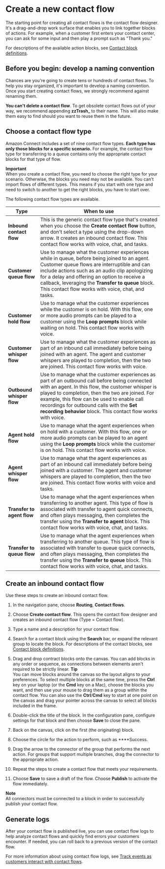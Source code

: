 # Create a new contact flow<a name="create-contact-flow"></a>

The starting point for creating all contact flows is the contact flow designer\. It's a drag\-and\-drop work surface that enables you to link together blocks of actions\. For example, when a customer first enters your contact center, you can ask for some input and then play a prompt such as "Thank you\."

For descriptions of the available action blocks, see [Contact block definitions](contact-block-definitions.md)\.

## Before you begin: develop a naming convention<a name="before-create-contact-flow"></a>

Chances are you're going to create tens or hundreds of contact flows\. To help you stay organized, it's important to develop a naming convention\. Once you start creating contact flows, we strongly recommend against renaming them\.

**You can't delete a contact flow**\. To get obsolete contact flows out of your way, we recommend appending **zzTrash\_** to their name\. This will also make them easy to find should you want to reuse them in the future\.

## Choose a contact flow type<a name="contact-flow-types"></a>

Amazon Connect includes a set of nine contact flow types\. **Each type has only those blocks for a specific scenario\.** For example, the contact flow type for transferring to a queue contains only the appropriate contact blocks for that type of flow\. 

**Important**  
When you create a contact flow, you need to choose the right type for your scenario\. Otherwise, the blocks you need may not be available\. 
You can't import flows of different types\. This means if you start with one type and need to switch to another to get the right blocks, you have to start over\.

The following contact flow types are available\. 


| Type | When to use | 
| --- | --- | 
|  **Inbound contact flow**  |  This is the generic contact flow type that's created when you choose the **Create contact flow** button, and don't select a type using the drop\-down arrow\. It creates an inbound contact flow\.  This contact flow works with voice, chat, and tasks\.   | 
|  **Customer queue flow**  |  Use to manage what the customer experiences while in queue, before being joined to an agent\. Customer queue flows are interruptible and can include actions such as an audio clip apologizing for a delay and offering an option to receive a callback, leveraging the **Transfer to queue** block\. This contact flow works with voice, chat, and tasks\.   | 
|  **Customer hold flow**  |  Use to manage what the customer experiences while the customer is on hold\. With this flow, one or more audio prompts can be played to a customer using the **Loop prompts** block while waiting on hold\. This contact flow works with voice\.   | 
|  **Customer whisper flow**  |  Use to manage what the customer experiences as part of an inbound call immediately before being joined with an agent\. The agent and customer whispers are played to completion, then the two are joined\. This contact flow works with voice\.   | 
|  **Outbound whisper flow**  |  Use to manage what the customer experiences as part of an outbound call before being connected with an agent\. In this flow, the customer whisper is played to completion, then the two are joined\. For example, this flow can be used to enable call recordings for outbound calls with the **Set recording behavior** block\. This contact flow works with voice\.   | 
|  **Agent hold flow**  |  Use to manage what the agent experiences when on hold with a customer\. With this flow, one or more audio prompts can be played to an agent using the **Loop prompts** block while the customer is on hold\. This contact flow works with voice\.   | 
| **Agent whisper flow** | Use to manage what the agent experiences as part of an inbound call immediately before being joined with a customer\. The agent and customer whispers are played to completion, then the two are joined\. This contact flow works with voice and tasks\.   | 
| **Transfer to agent flow** | Use to manage what the agent experiences when transferring to another agent\. This type of flow is associated with transfer to agent quick connects, and often plays messaging, then completes the transfer using the **Transfer to agent** block\. This contact flow works with voice, chat, and tasks\.   | 
| **Transfer to queue flow** | Use to manage what the agent experiences when transferring to another queue\. This type of flow is associated with transfer to queue quick connects, and often plays messaging, then completes the transfer using the **Transfer to queue** block\. This contact flow works with voice, chat, and tasks\.  | 

## Create an inbound contact flow<a name="create-inbound-contact-flow"></a>

Use these steps to create an inbound contact flow\. 

1. In the navigation pane, choose **Routing**, **Contact flows**\.

1. Choose **Create contact flow**\. This opens the contact flow designer and creates an inbound contact flow \(Type = Contact flow\)\. 

1. Type a name and a description for your contact flow\.

1. Search for a contact block using the **Search** bar, or expand the relevant group to locate the block\. For descriptions of the contact blocks, see [Contact block definitions](contact-block-definitions.md)\.

1. Drag and drop contract blocks onto the canvas\. You can add blocks in any order or sequence, as connections between elements aren't required to be strictly linear\.
**Tip**  
You can move blocks around the canvas so the layout aligns to your preferences\. To select multiple blocks at the same time, press the **Ctrl** key on your laptop \(or the **Cmd** key on a Mac\), choose the blocks you want, and then use your mouse to drag them as a group within the contact flow\. You can also use the **Ctrl**/**Cmd** key to start at one point on the canvas and drag your pointer across the canvas to select all blocks included in the frame\. 

1. Double\-click the title of the block\. In the configuration pane, configure settings for that block and then choose **Save** to close the pane\.

1. Back on the canvas, click on the first \(the originating\) block\.

1. Choose the circle for the action to perform, such as ****Success\.

1. Drag the arrow to the connector of the group that performs the next action\. For groups that support multiple branches, drag the connector to the appropriate action\. 

1. Repeat the steps to create a contact flow that meets your requirements\.

1. Choose **Save** to save a draft of the flow\. Choose **Publish** to activate the flow immediately\.

**Note**  
All connectors must be connected to a block in order to successfully publish your contact flow\.

## Generate logs<a name="logs"></a>

After your contact flow is published live, you can use contact flow logs to help analyze contact flows and quickly find errors your customers encounter\. If needed, you can roll back to a previous version of the contact flow\. 

For more information about using contact flow logs, see [Track events as customers interact with contact flows](about-contact-flow-logs.md)\. 